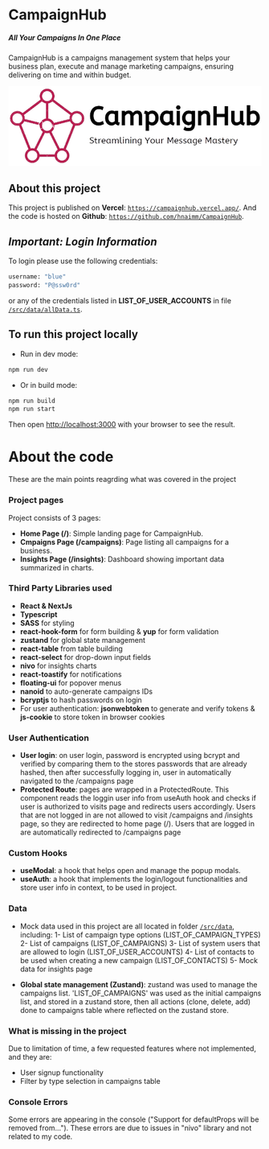 # CampaignHub

##### _All Your Campaigns In One Place_

CampaignHub is a campaigns management system that helps your business plan, execute and manage marketing campaigns, ensuring delivering on time and within budget.

![CampaignHub Logo](./public/CH_logo_full.png)

## About this project

This project is published on **Vercel**: [`https://campaignhub.vercel.app/`](https://campaignhub.vercel.app/).
And the code is hosted on **Github**: [`https://github.com/hnaimm/CampaignHub`](https://github.com/hnaimm/CampaignHub).

## _Important: Login Information_

To login please use the following credentials:

```bash
username: "blue"
password: "P@ssw0rd"
```

or any of the credentials listed in **LIST_OF_USER_ACCOUNTS** in file [`/src/data/allData.ts`]().

## To run this project locally

- Run in dev mode:

```bash
npm run dev
```

- Or in build mode:

```bash
npm run build
npm run start
```

Then open [http://localhost:3000](http://localhost:3000) with your browser to see the result.

# About the code

These are the main points reagrding what was covered in the project

### Project pages

Project consists of 3 pages:

- **Home Page (/)**: Simple landing page for CampaignHub.
- **Cmpaigns Page (/campaigns)**: Page listing all campaigns for a business.
- **Insights Page (/insights)**: Dashboard showing important data summarized in charts.

### Third Party Libraries used

- **React & NextJs**
- **Typescript**
- **SASS** for styling
- **react-hook-form** for form building & **yup** for form validation
- **zustand** for global state management
- **react-table** from table building
- **react-select** for drop-down input fields
- **nivo** for insights charts
- **react-toastify** for notifications
- **floating-ui** for popover menus
- **nanoid** to auto-generate campaigns IDs
- **bcryptjs** to hash passwords on login
- For user authentication: **jsonwebtoken** to generate and verify tokens & **js-cookie** to store token in browser cookies

### User Authentication

- **User login**: on user login, password is encrypted using bcrypt and verified by comparing them to the stores passwords that are already hashed, then after successfully logging in, user in automatically navigated to the /campaigns page
- **Protected Route**: pages are wrapped in a ProtectedRoute. This component reads the loggin user info from useAuth hook and checks if user is authorized to visits page and redirects users accordingly.
  Users that are not logged in are not allowed to visit /campaigns and /insights page, so they are redirected to home page (/).
  Users that are logged in are automatically redirected to /campaigns page

### Custom Hooks

- **useModal**: a hook that helps open and manage the popup modals.
- **useAuth**: a hook that implements the login/logout functionalities and store user info in context, to be used in project.

### Data

- Mock data used in this project are all located in folder [`/src/data`](), including:
  1- List of campaign type options (LIST_OF_CAMPAIGN_TYPES)
  2- List of campaigns (LIST_OF_CAMPAIGNS)
  3- List of system users that are allowed to login (LIST_OF_USER_ACCOUNTS)
  4- List of contacts to be used when creating a new campaign (LIST_OF_CONTACTS)
  5- Mock data for insights page

- **Global state management (Zustand)**: zustand was used to manage the campaigns list.
  'LIST_OF_CAMPAIGNS' was used as the initial campaigns list, and stored in a zustand store, then all actions (clone, delete, add) done to campaigns table where reflected on the zustand store.

### What is missing in the project

Due to limitation of time, a few requested features where not implemented, and they are:

- User signup functionality
- Filter by type selection in campaigns table

### Console Errors

Some errors are appearing in the console ("Support for defaultProps will be removed from..."). These errors are due to issues in "nivo" library and not related to my code.
